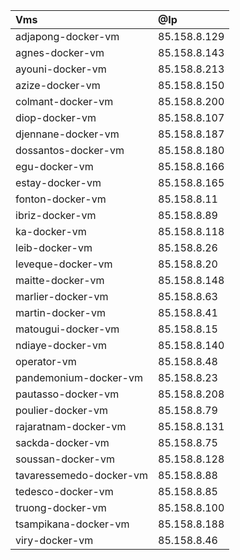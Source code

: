 | Vms                     | @Ip          |
| :---------------------- | :----------- |
| adjapong-docker-vm      | 85.158.8.129 |
| agnes-docker-vm         | 85.158.8.143 |
| ayouni-docker-vm        | 85.158.8.213 |
| azize-docker-vm         | 85.158.8.150 |
| colmant-docker-vm       | 85.158.8.200 |
| diop-docker-vm          | 85.158.8.107 |
| djennane-docker-vm      | 85.158.8.187 |
| dossantos-docker-vm     | 85.158.8.180 |
| egu-docker-vm           | 85.158.8.166 |
| estay-docker-vm         | 85.158.8.165 |
| fonton-docker-vm        | 85.158.8.11  |
| ibriz-docker-vm         | 85.158.8.89  |
| ka-docker-vm            | 85.158.8.118 |
| leib-docker-vm          | 85.158.8.26  |
| leveque-docker-vm       | 85.158.8.20  |
| maitte-docker-vm        | 85.158.8.148 |
| marlier-docker-vm       | 85.158.8.63  |
| martin-docker-vm        | 85.158.8.41  |
| matougui-docker-vm      | 85.158.8.15  |
| ndiaye-docker-vm        | 85.158.8.140 |
| operator-vm             | 85.158.8.48  |
| pandemonium-docker-vm   | 85.158.8.23  |
| pautasso-docker-vm      | 85.158.8.208 |
| poulier-docker-vm       | 85.158.8.79  |
| rajaratnam-docker-vm    | 85.158.8.131 |
| sackda-docker-vm        | 85.158.8.75  |
| soussan-docker-vm       | 85.158.8.128 |
| tavaressemedo-docker-vm | 85.158.8.88  |
| tedesco-docker-vm       | 85.158.8.85  |
| truong-docker-vm        | 85.158.8.100 |
| tsampikana-docker-vm    | 85.158.8.188 |
| viry-docker-vm          | 85.158.8.46  |
